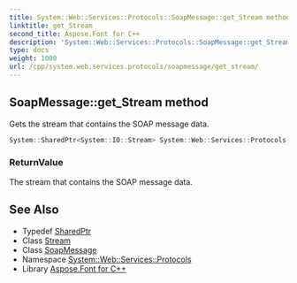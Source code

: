 ```yaml
---
title: System::Web::Services::Protocols::SoapMessage::get_Stream method
linktitle: get_Stream
second_title: Aspose.Font for C++
description: 'System::Web::Services::Protocols::SoapMessage::get_Stream method. Gets the stream that contains the SOAP message data in C++.'
type: docs
weight: 1000
url: /cpp/system.web.services.protocols/soapmessage/get_stream/
---
```

## SoapMessage::get_Stream method


Gets the stream that contains the SOAP message data.

```cpp
System::SharedPtr<System::IO::Stream> System::Web::Services::Protocols::SoapMessage::get_Stream()
```


### ReturnValue

The stream that contains the SOAP message data.

## See Also

* Typedef [SharedPtr](../../../system/sharedptr/)
* Class [Stream](../../../system.io/stream/)
* Class [SoapMessage](../)
* Namespace [System::Web::Services::Protocols](../../)
* Library [Aspose.Font for C++](../../../)
